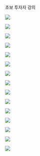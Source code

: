 초보 투자자 강의

![](Assets/A1832965-24EA-4942-8FEA-94D07FC0A02E.png)

![](Assets/A0698C69-3C8E-498A-8861-DE37EC41CA87.png)

![](Assets/8626E26A-F2CB-44C0-9095-9187640D4CBF.png)

![](Assets/F1A4FF2A-E9F4-4F62-8716-7767EE5A9515.png)

![](Assets/DEA11F32-E108-48D4-B21B-BF714DA7FD20.png)

![](Assets/2E56330A-8052-4C66-B162-07744FC7D526.png)

![](Assets/2ECB53E9-FE64-4908-9128-15DFE0FEC1D5.png)

![](Assets/BA40C29C-65FA-42BC-947B-AC66FA23EA9A.png)

![](Assets/AD1CFA3D-873A-4E1C-A3ED-6D1BD22DD4AD.png)

![](Assets/14437627-6C8B-47A4-BB99-E179A7E4F7A3.png)

![](Assets/C7516D5C-54A4-4128-A5A9-B1A51076B39D.png)

![](Assets/21463B14-354D-480E-83FF-B1B215A54FC9.png)

![](Assets/5A4727C9-6D54-4DAB-9BA2-CB82F64AF94D.png)

![](Assets/8FC3CFBA-CD4E-47D4-80B9-402CBF2FEB25.png)

![](Assets/6DF8C9CD-121C-45F1-83A6-6EFD832163D5.png)
